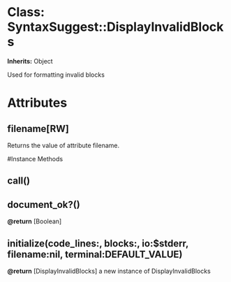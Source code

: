 # Class: SyntaxSuggest::DisplayInvalidBlocks
**Inherits:** Object
    

Used for formatting invalid blocks


# Attributes
## filename[RW] [](#attribute-i-filename)
Returns the value of attribute filename.


#Instance Methods
## call() [](#method-i-call)

## document_ok?() [](#method-i-document_ok?)

**@return** [Boolean] 

## initialize(code_lines:, blocks:, io:$stderr, filename:nil, terminal:DEFAULT_VALUE) [](#method-i-initialize)

**@return** [DisplayInvalidBlocks] a new instance of DisplayInvalidBlocks

